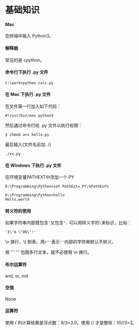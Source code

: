 # 基础知识

#### Mac

在终端中输入 Python3。

#### 解释器

常见的是 cpython。

#### 命令行下执行 .py 文件

```
C:\work>python calc.py
```

#### 在 Mac 下执行 .py 文件

在文件第一行加入如下代码：

```
#!/usr/bin/env python3
```

然后通过命令行给 .py 文件以执行权限：

```
$ chmod a+x hello.py
```

最后输入\(文件名前加 ./\)

```
./xx.py
```

#### 在 Windows 下执行 .py 文件

在环境变量PATHEXT中添加一个.PY

```
D:\Programming\Python>set PathExt=.PY;%PathExt%

D:\Programming\Python>hello
Hello,world
```

#### 转义符的使用

如果字符串内部既包含`'`又包含`"，`可以用转义字符`\`来标识，比如：

```
'I\'m \"OK\"!'
```

\n  换行，\t 制表，用`r''`表示`''`内部的字符串默认不转义。

用 ''' ’'' 包围多行文本，就不必使用 \n 换行。

#### 布尔运算符

and, or, not

#### 空值

None

#### 运算符

使用 / 的计算结果是浮点数：9/3=3.0，使用 // 才是整除：10//3=3。



